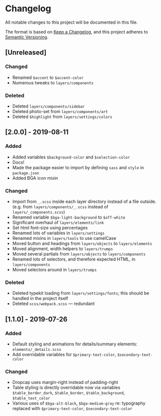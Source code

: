 # Changelog

All notable changes to this project will be documented in this file.

The format is based on [Keep a Changelog](https://keepachangelog.com/en/1.0.0/),
and this project adheres to [Semantic Versioning](https://semver.org/spec/v2.0.0.html).

## [Unreleased]

### Changed

- Renamed `$accent` to `$accent-color`
- Numerous tweaks to `layers/components`

### Deleted

- Deleted `layers/components/sidebar`
- Deleted photo-set from `layers/components/art`
- Deleted `$highlight` from `layers/settings/colors`

## [2.0.0] - 2019-08-11

### Added

- Added variables `$background-color` and `$selection-color`
- Docs!
- Made the package easier to import by defining `sass` and `style` in `package.json`
- Added BGA icon mixin

### Changed

- Import from `_.scss` inside each layer directory instead of a file outside. (e.g. from `layers/components/_.scss` instead of `layers/_components.scss`)
- Renamed variable `$bga-light-background` to `$off-white`
- Significant overhaul of `layers/elements/link`
- Set html font-size using percentages
- Renamed lots of variables in `layers/settings`
- Renamed mixins in `layers/tools` to use camelCase
- Moved button and headings from `layers/objects` to `layers/elements`
- Moved alignment, width helpers to `layers/trumps`
- Moved several partials from `layers/objects` to `layers/components`
- Renamed lots of selectors, and therefore expected HTML, in `layers/components`
- Moved selectors around in `layers/trumps`

### Deleted

- Deleted typekit loading from `layers/settings/fonts`; this should be handled in the project itself
- Deleted `scss/webpack.scss` — redundant

## [1.1.0] - 2019-07-26

### Added

- Default styling and animations for details/summary elements: `elements/_details.scss`
- Add overridable variables for `$primary-text-color`, `$secondary-text-color`

### Changed

- Dropcap uses margin-right instead of padding-right
- Table styling is directly overridable now via variables `$table_border_dark`, `$table_border`, `$table_background`, `$table_text_color`
- Various uses of `$bga-alt-black`, `$bga-medium-gray` re: typography replaced with `$primary-text-color`, `$secondary-text-color`
